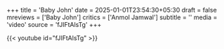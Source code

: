 +++
title = 'Baby John'
date = 2025-01-01T23:54:30+05:30
draft = false
mreviews = ['Baby John']
critics = ['Anmol Jamwal']
subtitle = ''
media = 'video'
source = 'fJIFtAlsTg'
+++

{{< youtube id="fJIFtAlsTg" >}}
